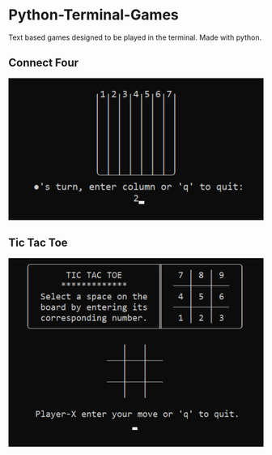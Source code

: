 # Python-Terminal-Games
Text based games designed to be played in the terminal.  Made with python.

## Connect Four
![Connect four example image](example_images/example_connect_four.png)


## Tic Tac Toe
![Tic Tac Toe example image](example_images/example_TicTacToe.png)

